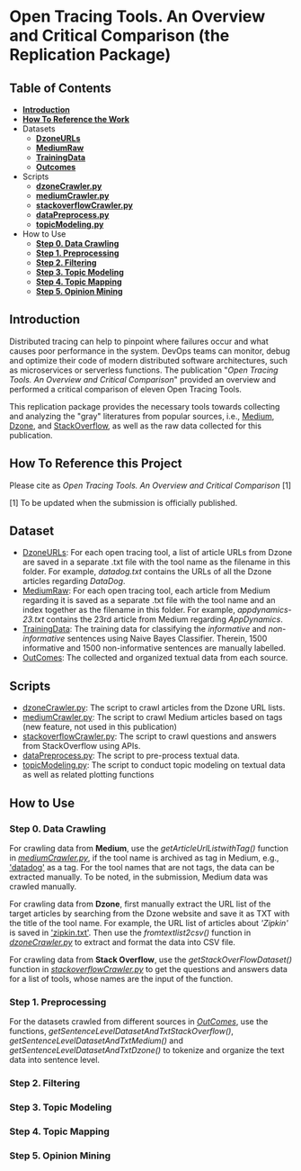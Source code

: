 # Open Tracing Tools. An Overview and Critical Comparison (the Replication Package)

## Table of Contents
* **[Introduction](#Introduction)**
* **[How To Reference the Work](#How-to-reference-the-work)**
* Datasets
  * **[DzoneURLs](#Dataset)**
  * **[MediumRaw](#Dataset)**
  * **[TrainingData](#Dataset)**
  * **[Outcomes](#Dataset)**
* Scripts
  * **[dzoneCrawler.py](#Scripts)**
  * **[mediumCrawler.py](#Scripts)**
  * **[stackoverflowCrawler.py](#Scripts)**
  * **[dataPreprocess.py](#Scripts)**
  * **[topicModeling.py](#Scripts)**
* How to Use
  * **[Step 0. Data Crawling](#step-0-data-crawling)**
  * **[Step 1. Preprocessing](#step-1-preprocessing)**
  * **[Step 2. Filtering](#step-2-filtering)**
  * **[Step 3. Topic Modeling](#step-3-topic-modeling)**
  * **[Step 4. Topic Mapping](#step-4-topic-mapping)**
  * **[Step 5. Opinion Mining](#step-5-opinion-mining)**


## Introduction
Distributed tracing can help to pinpoint where failures occur and what causes poor performance in the system. DevOps teams can monitor, debug and optimize their code of modern distributed software architectures, such as microservices or serverless functions. The publication "*Open Tracing Tools. An Overview and Critical Comparison*" provided an overview and performed a
critical comparison of eleven Open Tracing Tools. 

This replication package provides the necessary tools towards collecting and analyzing the "gray" literatures from popular sources, i.e., [Medium](https://medium.com/), [Dzone](https://dzone.com/), and [StackOverflow](https://stackoverflow.com/), as well as the raw data collected for this publication.

## How To Reference this Project
Please cite as *Open Tracing Tools. An Overview and Critical Comparison* [1]

[1] To be updated when the submission is officially published.

## Dataset
* [DzoneURLs](https://github.com/talrasha/OpenTracingToolsMLR/tree/main/Dataset/DzoneURLs): For each open tracing tool, a list of article URLs from Dzone are saved in a separate .txt file with the tool name as the filename in this folder. For example, *datadog.txt* contains the URLs of all the Dzone articles regarding *DataDog*. 
* [MediumRaw](https://github.com/talrasha/OpenTracingToolsMLR/tree/main/Dataset/MediumRaw): For each open tracing tool, each article from Medium regarding it is saved as a separate .txt file with the tool name and an index together as the filename in this folder. For example, *appdynamics-23.txt* contains the 23rd article from Medium regarding *AppDynamics*.
* [TrainingData](https://github.com/talrasha/OpenTracingToolsMLR/tree/main/Dataset/TrainingData): The training data for classifying the *informative* and *non-informative* sentences using Naive Bayes Classifier. Therein, 1500 informative and 1500 non-informative sentences are manually labelled.
* [OutComes](https://github.com/talrasha/OpenTracingToolsMLR/tree/main/Dataset/Outcomes): The collected and organized textual data from each source.

## Scripts
* [dzoneCrawler.py](https://github.com/talrasha/OpenTracingToolsMLR/blob/main/Scripts/dzoneCrawler.py): The script to crawl articles from the Dzone URL lists. 
* [mediumCrawler.py](https://github.com/talrasha/OpenTracingToolsMLR/blob/main/Scripts/mediumCrawler.py): The script to crawl Medium articles based on tags (new feature, not used in this publication)
* [stackoverflowCrawler.py](https://github.com/talrasha/OpenTracingToolsMLR/blob/main/Scripts/stackoverflowCrawler.py): The script to crawl questions and answers from StackOverflow using APIs.
* [dataPreprocess.py](https://github.com/talrasha/OpenTracingToolsMLR/blob/main/Scripts/dataPreprocess.py): The script to pre-process textual data.
* [topicModeling.py](https://github.com/talrasha/OpenTracingToolsMLR/blob/main/Scripts/topicModeling.py): The script to conduct topic modeling on textual data as well as related plotting functions 

## How to Use

### Step 0. Data Crawling

For crawling data from **Medium**, use the *getArticleUrlListwithTag()* function in *[mediumCrawler.py](https://github.com/talrasha/OpenTracingToolsMLR/blob/main/Scripts/mediumCrawler.py)*, if the tool name is archived as tag in Medium, e.g., ['datadog'](https://medium.com/tag/datadog/archive) as a tag. For the tool names that are not tags, the data can be extracted manually. To be noted, in the submission, Medium data was crawled manually.

For crawling data from **Dzone**, first manually extract the URL list of the target articles by searching from the Dzone website and save it as TXT with the title of the tool name. For example, the URL list of articles about *'Zipkin'* is saved in ['zipkin.txt'](https://github.com/talrasha/OpenTracingToolsMLR/tree/main/Dataset/DzoneURLs/zipkin.txt). Then use the *fromtextlist2csv()* function in *[dzoneCrawler.py](https://github.com/talrasha/OpenTracingToolsMLR/blob/main/Scripts/dzoneCrawler.py)* to extract and format the data into CSV file.

For crawling data from **Stack Overflow**, use the *getStackOverFlowDataset()* function in *[stackoverflowCrawler.py](https://github.com/talrasha/OpenTracingToolsMLR/blob/main/Scripts/stackoverflowCrawler.py)* to get the questions and answers data for a list of tools, whose names are the input of the function. 

### Step 1. Preprocessing

For the datasets crawled from different sources in *[OutComes](https://github.com/talrasha/OpenTracingToolsMLR/tree/main/Dataset/Outcomes)*, use the functions, *getSentenceLevelDatasetAndTxtStackOverflow()*, *getSentenceLevelDatasetAndTxtMedium()* and *getSentenceLevelDatasetAndTxtDzone()* to tokenize and organize the text data into sentence level. 

### Step 2. Filtering



### Step 3. Topic Modeling

### Step 4. Topic Mapping

### Step 5. Opinion Mining




